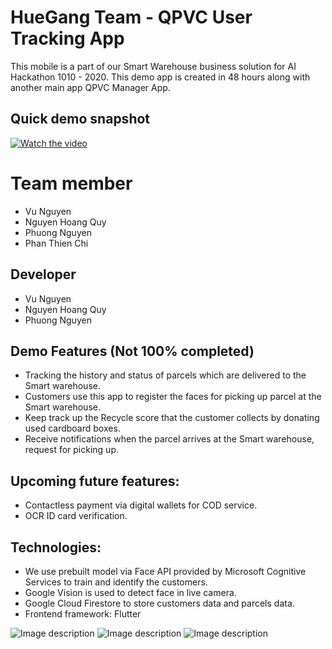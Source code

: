 # HueGang Team - QPVC User Tracking App
This mobile is a part of our Smart Warehouse business solution for AI Hackathon 1010 - 2020. This demo app is created in 48 hours along with another main app QPVC Manager App. 

## Quick demo snapshot
[![Watch the video](https://firebasestorage.googleapis.com/v0/b/qpv-face-scanner.appspot.com/o/client_app_screenshot%2FScreen%20Shot%202020-11-21%20at%206.56.05%20PM.png?alt=media&token=98207c11-4587-4708-8cc5-0fa319fcb799)](https://youtu.be/D6M9zxeiifg)

# Team member
* Vu Nguyen
* Nguyen Hoang Quy
* Phuong Nguyen
* Phan Thien Chi

## Developer
* Vu Nguyen
* Nguyen Hoang Quy
* Phuong Nguyen

## Demo Features (Not 100% completed)
* Tracking the history and status of parcels which are delivered to the Smart warehouse.
* Customers use this app to register the faces for picking up parcel at the Smart warehouse.
* Keep track up the Recycle score that the customer collects by donating used cardboard boxes.
* Receive notifications when the parcel arrives at the Smart warehouse, request for picking up.

## Upcoming future features:
* Contactless payment via digital wallets for COD service.
* OCR ID card verification.

## Technologies:
* We use prebuilt model via Face API provided by Microsoft Cognitive Services to train and identify the customers.
* Google Vision is used to detect face in live camera.
* Google Cloud Firestore to store customers data and parcels data.
* Frontend framework: Flutter

![Image description](https://firebasestorage.googleapis.com/v0/b/qpv-face-scanner.appspot.com/o/client_app_screenshot%2FScreenshot_2020-11-21-15-10-06-483_com.virelic.qpv_client_app%20(1).jpg?alt=media&token=e8c95b72-b12a-4d40-9db2-dd45afb22f63) 
![Image description](https://firebasestorage.googleapis.com/v0/b/qpv-face-scanner.appspot.com/o/client_app_screenshot%2FScreenshot_2020-11-21-15-09-57-530_com.virelic.qpv_client_app.jpg?alt=media&token=f4029372-cc16-45ef-8273-b5b191766d74) 
![Image description](https://firebasestorage.googleapis.com/v0/b/qpv-face-scanner.appspot.com/o/client_app_screenshot%2FScreenshot_2020-11-21-15-10-31-260_com.virelic.qpv_client_app.jpg?alt=media&token=b2e80a12-ab79-451a-8cd3-e55410aad634)
